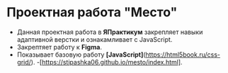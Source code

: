 # Проектная работа "Место"

- Данная проектная работа в **ЯПрактикум** закрепляет навыки адаптивной верстки и ознакамливает с JavaScript.
- Закрептяет работу к **Figma**.
- Показывает базовую работу **[JavaScript]**(https://html5book.ru/css-grid/). 
-[https://stipashka06.github.io/mesto/index.html].
